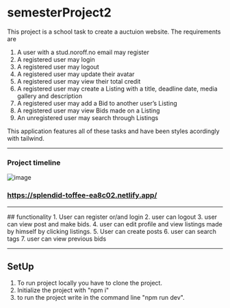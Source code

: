# semesterProject2
This project is a school task to create a auctuion website. The requirements are
1. A user with a stud.noroff.no email may register 
2. A registered user may login 
3. A registered user may logout 
4. A registered user may update their avatar 
5. A registered user may view their total credit 
6. A registered user may create a Listing with a title, deadline date, media gallery and description 
7. A registered user may add a Bid to another user’s Listing 
8. A registered user may view Bids made on a Listing 
9. An unregistered user may search through Listings 

This application features all of these tasks and have been styles acordingly with tailwind.

<hr/>

### Project timeline
![image](https://github.com/user-attachments/assets/1dd04cfb-e698-4d40-bead-6fef3b88d53e)

### https://splendid-toffee-ea8c02.netlify.app/

<hr/>
## functionality
1. User can register or/and login
2. user can logout
3. user can view post and make bids.
4. user can edit profile and view listings made by himself by clicking listings.
5. User can create posts
6. user can search tags
7. user can view previous bids

<hr/>

## SetUp
1. To run project locally you have to clone the project.
2. Initialize the project with "npm i"
3. to run the project write in the command line "npm run dev".
